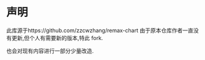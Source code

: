 # 声明
此库源于https://github.com/zzcwzhang/remax-chart
由于原本仓库作者一直没有更新,但个人有需要新的版本,特此 fork.

也会对现有内容进行一部分少量改造.
